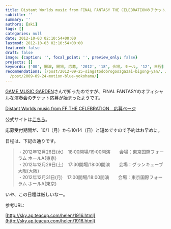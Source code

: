 ```yaml
---
title: Distant Worlds music from FINAL FANTASY THE CELEBRATIONのチケット応募開始！
subtitle: ''
summary: ''
authors: [aki]
tags: []
categories: null
date: 2012-10-03 02:10:54+00:00
lastmod: 2012-10-03 02:10:54+00:00
featured: false
draft: false
image: {caption: '', focal_point: '', preview_only: false}
projects: []
keywords: ['00', 開演, 開場, 応募, '2012', '18', 会場, ホール, '12', 日程]
recommendations: [/post/2012-09-25-singstodobrogoszgazai-bigong-yan/, /post/2011-02-08-take6ga2011-slash-05-slash-3031nilai-ri-gong-yan/,
  /post/2009-09-24-motion-blue-yokohama/]
---
```

[GAME MUSIC GARDEN](http://sky.ap.teacup.com/helen/1916.html)さんで知ったのですが、FINAL FANTASYのオフィシャルな演奏会のチケット応募が始まったようです。

[Distant Worlds music from FF THE CELEBRATION　応募ページ](http://store.jp.square-enix.com/special/ffdwcelebration)

公式サイトは[こちら](http://www.square-enix.co.jp/music/sem/page/distant_worlds/ffdw_celebration/)。

応募受付期間が、10/1（月）から10/14（日）と短めですので予約はお早めに。

日程は、下記の通りです。

> ・2012年12月26日(水)　18:00開場/19:00開演　　会場：東京国際フォーラム ホールA(東京)  
> ・2012年12月29日(土)　17:30開場/18:00開演　　会場：グランキューブ大阪(大阪)  
> ・2012年12月31日(月)　17:00開場/18:00開演　　会場：東京国際フォーラム ホールA(東京)

いや、この日程は厳しいなー。

参考URL:

[http://sky.ap.teacup.com/helen/1916.html](http://sky.ap.teacup.com/helen/1916.html)


